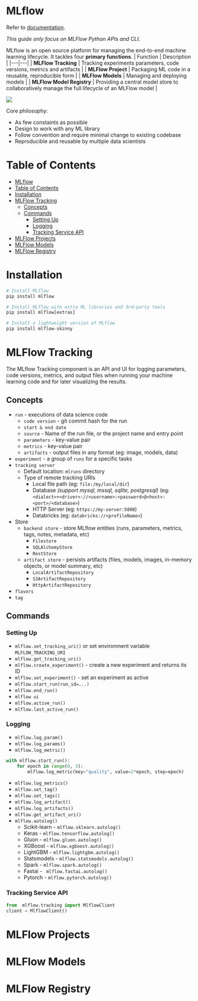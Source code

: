 # MLflow
Refer to [documentation](https://mlflow.org/docs/latest/index.html).

*This guide only focus on MLFlow Python APIs and CLI.*

MLflow is an open source platform for managing the end-to-end machine learning lifecycle. It tackles four **primary functions**.
| Function  | Description  |
|---|---|
| **MLFlow Tracking** | Tracking experiments parameters, code versions, metrics and artifacts |
| **MLFlow Project** | Packaging ML code in a reusable, reproducible form |
| **MLFlow Models** | Managing and deploying models |
| **MLFlow Model Registry** | Providing a central model store to collaboratively manage the full lifecycle of an MLFlow model |

![](https://i.imgur.com/T2dw9Cr.png)

Core philosophy:
- As few constaints as possible
- Design to work with any ML library
- Follow convention and require minimal change to existing codebase
- Reproducible and reusable by multiple data scientists


# Table of Contents
- [MLflow](#mlflow)
- [Table of Contents](#table-of-contents)
- [Installation](#installation)
- [MLFlow Tracking](#mlflow-tracking)
  - [Concepts](#concepts)
  - [Commands](#commands)
    - [Setting Up](#setting-up)
    - [Logging](#logging)
    - [Tracking Service API](#tracking-service-api)
- [MLFlow Projects](#mlflow-projects)
- [MLFlow Models](#mlflow-models)
- [MLFlow Registry](#mlflow-registry)

# Installation
``` python
# Install MLflow
pip install mlflow

# Install MLflow with extra ML libraries and 3rd-party tools
pip install mlflow[extras]

# Install a lightweight version of MLflow
pip install mlflow-skinny
```

# MLFlow Tracking
The MLflow Tracking component is an API and UI for logging parameters, code versions, metrics, and output files when running your machine learning code and for later visualizing the results.

## Concepts
- `run` - executions of data science code
  - `code version` - git commit hash for the run
  - `start & end date`
  - `source` - Name of the run file, or the project name and entry point
  - `parameters` - key-value pair
  - `metrics` - key-value pair
  - `artifacts` - output files in any format (eg: image, models, data)
- `experiment` - a group of `runs` for a specific tasks
- `tracking server`
  - Default location: `mlruns` directory
  - Type of remote tracking URIs
    - Local file path (eg: `file:/my/local/dir`)
    - Database *(support mysql, mssql, sqlite, postgresql)* (eg: `<dialect>+<driver>://<username>:<password>@<host>:<port>/<database>`)
    - HTTP Server (eg: `https://my-server:5000`)
    - Databricks (eg: `databricks://<profileName>`)
- Store
  - `backend store` - store MLflow entities (runs, parameters, metrics, tags, notes, metadata, etc)
    - `Filestore`
    - `SQLAlchemyStore`
    - `RestStore`
  - `artifact store` - persists artifacts (files, models, images, in-memory objects, or model summary, etc)
    - `LocalArtifactRepository`
    - `S3ArtifactRepository`
    - `HttpArtifactRepository`
- `flavors`
- `tag`
## Commands
### Setting Up
- `mlflow.set_tracking_uri()` or set environment variable `MLFLOW_TRACKING_URI `  
- `mlflow.get_tracking_uri()`  
- `mlflow.create_experiment()` - create a new experiment and returns its ID  
- `mlflow.set_experiment()` - set an experiment as active  
- `mlflow.start_run(run_id=...)`  
- `mlflow.end_run()`  
- `mlflow ui`  
- `mlflow.active_run()`  
- `mlflow.last_active_run()`  

### Logging
- `mlflow.log_param()`  
- `mlflow.log_params()`  
- `mlflow.log_metric()`  
``` python
with mlflow.start_run():
    for epoch in range(0, 3):
        mlflow.log_metric(key="quality", value=2*epoch, step=epoch)
```
- `mlflow.log_metrics()`  
- `mlflow.set_tag()`  
- `mlflow.set_tags()`  
- `mlflow.log_artifact()`  
- `mlflow.log_artifacts()`  
- `mlflow.get_artifact_uri()`  
- `mlflow.autolog() `  
  - Scikit-learn - `mlflow.sklearn.autolog()`
  - Keras - `mlflow.tensorflow.autolog() `
  - Gluon - `mlflow.gluon.autolog()`
  - XGBoost - `mlflow.xgboost.autolog()`
  - LightGBM - `mlflow.lightgbm.autolog()`
  - Statsmodels - `mlflow.statsmodels.autolog()`
  - Spark - `mlflow.spark.autolog()`
  - Fastai - ` mlflow.fastai.autolog()`
  - Pytorch - `mlflow.pytorch.autolog()`

### Tracking Service API
``` python
from  mlflow.tracking import MlflowClient
client = MlflowClient()
```

# MLFlow Projects


# MLFlow Models


# MLFlow Registry

